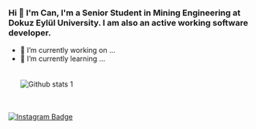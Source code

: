 ### Hi 👋  I'm Can, I'm a Senior Student in Mining Engineering at Dokuz Eylül University. I am also an active working software developer.

<!--
**canyksl/canyksl** is a ✨ _special_ ✨ repository because its `README.md` (this file) appears on your GitHub profile.

Here are some ideas to get you started:

- 🔭 I’m currently working on ...
- 🌱 I’m currently learning ...
- 👯 I’m looking to collaborate on ...
- 🤔 I’m looking for help with ...
- 💬 Ask me about ...
- 📫 How to reach me: ...
- 😄 Pronouns: ...
- ⚡ Fun fact: ...
-->

- 🔭 I’m currently working on ...
- 🌱 I’m currently learning ...<br/><br/><br/>
![Github stats 1](https://github-readme-stats.vercel.app/api?username=canyksl&show_icons=true&theme=gradient)<br/><br/><br/>
<html><script type="text/javascript" src="https://platform.linkedin.com/badges/js/profile.js" async defer></script></html>

[![Instagram Badge](https://img.shields.io/badge/-Instagram-C13584?style=flat-quare&labelColor=C13584&logo=instagram&logoColor=white&link=link)](https://www.instagram.com/cannnyuksel)

